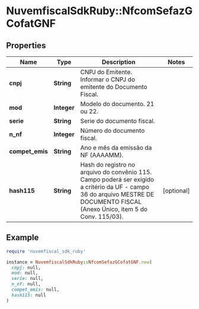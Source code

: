 # NuvemfiscalSdkRuby::NfcomSefazGCofatGNF

## Properties

| Name | Type | Description | Notes |
| ---- | ---- | ----------- | ----- |
| **cnpj** | **String** | CNPJ do Emitente.  Informar o CNPJ do emitente do Documento Fiscal. |  |
| **mod** | **Integer** | Modelo do documento.  21 ou 22. |  |
| **serie** | **String** | Serie do documento fiscal. |  |
| **n_nf** | **Integer** | Número do documento fiscal. |  |
| **compet_emis** | **String** | Ano e mês da emissão da NF (AAAAMM). |  |
| **hash115** | **String** | Hash do registro no arquivo do convênio 115.  Campo poderá ser exigido a critério da UF - campo 36 do arquivo MESTRE DE DOCUMENTO FISCAL (Anexo Único, item 5 do Conv. 115/03). | [optional] |

## Example

```ruby
require 'nuvemfiscal_sdk_ruby'

instance = NuvemfiscalSdkRuby::NfcomSefazGCofatGNF.new(
  cnpj: null,
  mod: null,
  serie: null,
  n_nf: null,
  compet_emis: null,
  hash115: null
)
```

